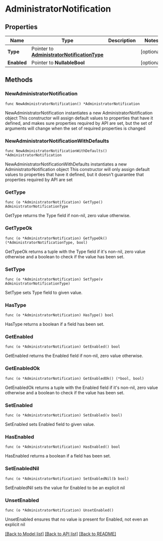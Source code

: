 # AdministratorNotification

## Properties

Name | Type | Description | Notes
------------ | ------------- | ------------- | -------------
**Type** | Pointer to [**AdministratorNotificationType**](AdministratorNotificationType.md) |  | [optional] 
**Enabled** | Pointer to **NullableBool** |  | [optional] 

## Methods

### NewAdministratorNotification

`func NewAdministratorNotification() *AdministratorNotification`

NewAdministratorNotification instantiates a new AdministratorNotification object
This constructor will assign default values to properties that have it defined,
and makes sure properties required by API are set, but the set of arguments
will change when the set of required properties is changed

### NewAdministratorNotificationWithDefaults

`func NewAdministratorNotificationWithDefaults() *AdministratorNotification`

NewAdministratorNotificationWithDefaults instantiates a new AdministratorNotification object
This constructor will only assign default values to properties that have it defined,
but it doesn't guarantee that properties required by API are set

### GetType

`func (o *AdministratorNotification) GetType() AdministratorNotificationType`

GetType returns the Type field if non-nil, zero value otherwise.

### GetTypeOk

`func (o *AdministratorNotification) GetTypeOk() (*AdministratorNotificationType, bool)`

GetTypeOk returns a tuple with the Type field if it's non-nil, zero value otherwise
and a boolean to check if the value has been set.

### SetType

`func (o *AdministratorNotification) SetType(v AdministratorNotificationType)`

SetType sets Type field to given value.

### HasType

`func (o *AdministratorNotification) HasType() bool`

HasType returns a boolean if a field has been set.

### GetEnabled

`func (o *AdministratorNotification) GetEnabled() bool`

GetEnabled returns the Enabled field if non-nil, zero value otherwise.

### GetEnabledOk

`func (o *AdministratorNotification) GetEnabledOk() (*bool, bool)`

GetEnabledOk returns a tuple with the Enabled field if it's non-nil, zero value otherwise
and a boolean to check if the value has been set.

### SetEnabled

`func (o *AdministratorNotification) SetEnabled(v bool)`

SetEnabled sets Enabled field to given value.

### HasEnabled

`func (o *AdministratorNotification) HasEnabled() bool`

HasEnabled returns a boolean if a field has been set.

### SetEnabledNil

`func (o *AdministratorNotification) SetEnabledNil(b bool)`

 SetEnabledNil sets the value for Enabled to be an explicit nil

### UnsetEnabled
`func (o *AdministratorNotification) UnsetEnabled()`

UnsetEnabled ensures that no value is present for Enabled, not even an explicit nil

[[Back to Model list]](../README.md#documentation-for-models) [[Back to API list]](../README.md#documentation-for-api-endpoints) [[Back to README]](../README.md)


